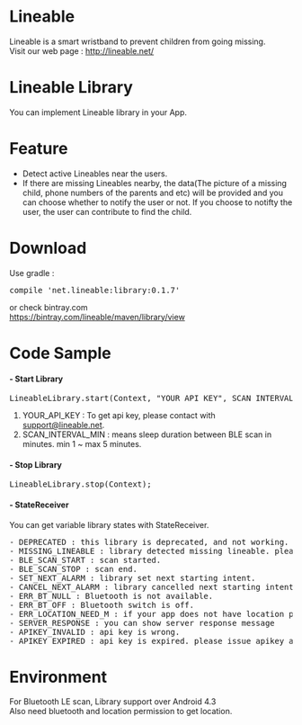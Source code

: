 # Lineable
Lineable is a smart wristband to prevent children from going missing.  
Visit our web page : http://lineable.net/

# Lineable Library
You can implement Lineable library in your App.  

# Feature
- Detect active Lineables near the users.
- If there are missing Lineables nearby, the data(The picture of a missing child, phone numbers of the parents and etc) will be provided and you can choose whether to notify the user or not. If you choose to notifty the user, the user can contribute to find the child.

# Download
Use gradle :  
<pre>compile 'net.lineable:library:0.1.7'</pre>

or check bintray.com  
  https://bintray.com/lineable/maven/library/view  

# Code Sample
#### - Start Library  
<pre>LineableLibrary.start(Context, "YOUR_API_KEY", SCAN_INTERVAL_MIN, StateReceiver);</pre>
1. YOUR_API_KEY : To get api key, please contact with support@lineable.net.
2. SCAN_INTERVAL_MIN : means sleep duration between BLE scan in minutes. min 1 ~ max 5 minutes.
#### - Stop Library  
<pre>LineableLibrary.stop(Context);</pre>

#### - StateReceiver  
You can get variable library states with StateReceiver.
<pre>
- DEPRECATED : this library is deprecated, and not working. update library.
- MISSING_LINEABLE : library detected missing lineable. please notice to user to find child. 
- BLE_SCAN_START : scan started.
- BLE_SCAN_STOP : scan end.
- SET_NEXT_ALARM : library set next starting intent.
- CANCEL_NEXT_ALARM : library cancelled next starting intent. 
- ERR_BT_NULL : Bluetooth is not available.
- ERR_BT_OFF : Bluetooth switch is off.
- ERR_LOCATION_NEED_M : if your app does not have location permission (from Android M version)
- SERVER_RESPONSE : you can show server response message
- APIKEY_INVALID : api key is wrong.
- APIKEY_EXPIRED : api key is expired. please issue apikey again.
</pre>

# Environment
For Bluetooth LE scan, Library support over Android 4.3  
Also need bluetooth and location permission to get location.
